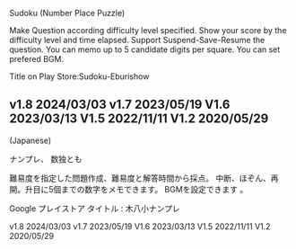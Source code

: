 Sudoku (Number Place Puzzle)    

Make Question according difficulty level specified. Show your score by the difficulty level and time elapsed.
Support Suspend-Save-Resume the question. You can memo up to 5 candidate digits per square.
You can set prefered BGM.

Title on Play Store:Sudoku-Eburishow

v1.8 2024/03/03
v1.7 2023/05/19
V1.6 2023/03/13
V1.5 2022/11/11
V1.2 2020/05/29
-------------------------------------------------------------------
(Japanese)

ナンプレ、 数独とも

難易度を指定した問題作成、難易度と解答時間から採点。
中断、ほぞん、再開。升目に5個までの数字をメモできます。
BGMを設定できます 。

Google プレイストア タイトル : 木八小ナンプレ

v1.8 2024/03/03
v1.7 2023/05/19
V1.6 2023/03/13
V1.5 2022/11/11
V1.2 2020/05/29
